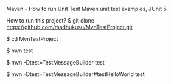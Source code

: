 Maven - How to run Unit Test
Maven unit test examples, JUnit 5.

How to run this project?
$ git clone https://github.com/madhukusu/MvnTestProject.git

$ cd MvnTestProject

$ mvn test

$ mvn -Dtest=TestMessageBuilder test

$ mvn -Dtest=TestMessageBuilder#testHelloWorld test

